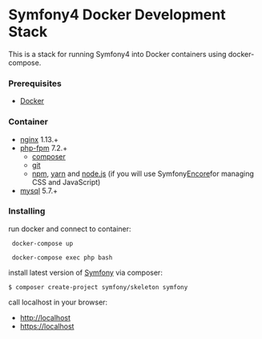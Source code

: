 # Symfony4 Docker Development Stack
This is a stack for running Symfony4 into Docker containers using docker-compose. 

### Prerequisites
* [Docker](https://www.docker.com/)

### Container
- [nginx](https://hub.docker.com/_/nginx/) 1.13.+
- [php-fpm](https://hub.docker.com/_/php/) 7.2.+
    - [composer](https://getcomposer.org/) 
    - [git](https://git-scm.com)
    - [npm](https://www.npmjs.com/), [yarn](https://yarnpkg.com/lang/en/) and [node.js](https://nodejs.org/en/) (if you will use Symfony[Encore](https://symfony.com/doc/current/frontend/encore/installation.html)for managing CSS and JavaScript)
- [mysql](https://hub.docker.com/_/mysql/) 5.7.+

### Installing

run docker and connect to container:
```
 docker-compose up
```
```
 docker-compose exec php bash
```

install latest version of [Symfony](http://symfony.com/doc/current/setup.html) via composer:
```
$ composer create-project symfony/skeleton symfony
```
 
call localhost in your browser:
- [http://localhost](http://localhost/)
- [https://localhost](https://localhost/)
